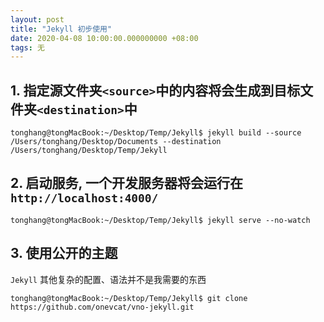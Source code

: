 ```yaml
---
layout: post
title: "Jekyll 初步使用"
date: 2020-04-08 10:00:00.000000000 +08:00
tags: 无
---
```


## 1. 指定源文件夹`<source>`中的内容将会生成到目标文件夹`<destination>`中
```
tonghang@tongMacBook:~/Desktop/Temp/Jekyll$ jekyll build --source /Users/tonghang/Desktop/Documents --destination /Users/tonghang/Desktop/Temp/Jekyll
```

## 2. 启动服务, 一个开发服务器将会运行在 `http://localhost:4000/`
```
tonghang@tongMacBook:~/Desktop/Temp/Jekyll$ jekyll serve --no-watch
```

## 3. 使用公开的主题
`Jekyll` 其他复杂的配置、语法并不是我需要的东西
```
tonghang@tongMacBook:~/Desktop/Temp/Jekyll$ git clone https://github.com/onevcat/vno-jekyll.git
```